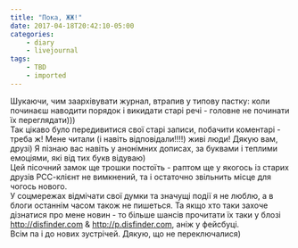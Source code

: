 ```yaml
---
title: "Пока, ЖЖ!"
date: 2017-04-18T20:42:10-05:00
categories:
    - diary
    - livejournal
tags:
    - TBD
    - imported
---
```


Шукаючи, чим заархівувати журнал, втрапив у типову пастку: коли починаєш наводити порядок і викидати старі речі - головне не починати їх переглядати)))  
Так цікаво було передивитися свої старі записи, побачити коментарі - треба ж! Мене читали (і навіть відповідали!!!!) живі люди! Дякую вам, друзі) Я пізнаю вас навіть у анонімних дописах, за буквами і теплими емоціями, які від тих букв відуваю)  
Цей пісочний замок ще трошки постоїть - раптом ще у якогось із старих друзів РСС-клієнт не вимкнений, та і остаточно звільнить місце для чогось нового.  
У соцмережах відмічати свої думки та значущі події я не люблю, а в блоги останнім часом також не пишеться. Та якщо хто таки захоче дізнатися про мене новин - то більше шансів прочитати їх таки у блозі http://disfinder.com & http://p.disfinder.com, аніж у фейсбуці.   
Всім па і до нових зустрічей. Дякую, що не переключалися)